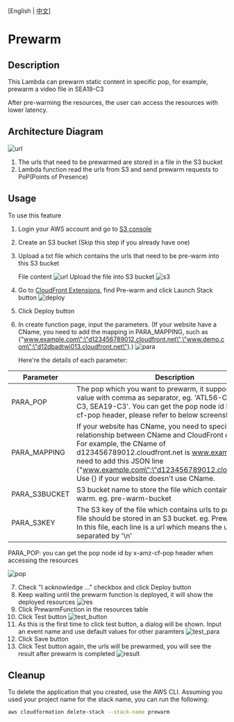 [English | [中文](./README-cn.md)]

# Prewarm

## Description

This Lambda can prewarm static content in specific pop, for example, prewarm a video file in SEA19-C3

After pre-warming the resources, the user can access the resources with lower latency.

## Architecture Diagram

![url](./images/prewarm_arch.png)

1. The urls that need to be prewarmed are stored in a file in the S3 bucket
2. Lambda function read the urls from S3 and send prewarm requests to PoP(Points of Presence)

## Usage

To use this feature

1. Login your AWS account and go to [S3 console](https://s3.console.aws.amazon.com/s3/home)
2. Create an S3 bucket (Skip this step if you already have one)
3. Upload a txt file which contains the urls that need to be pre-warm into this S3 bucket
    
    File content
![url](./images/url.png)
    Upload the file into S3 bucket
![s3](./images/s3.png)

4. Go to [CloudFront Extensions](https://awslabs.github.io/aws-cloudfront-extensions/en/deployment/), find Pre-warm and click Launch Stack button
![deploy](./images/deployment.png)
5. Click Deploy button
6. In create function page, input the parameters. (If your website have a CName, you need to add the mapping in PARA_MAPPING, such as {\"www.example.com\":\"d123456789012.cloudfront.net\",\"www.demo.com\":\"d12dbadtwi013.cloudfront.net\"}.)
![para](./images/para.png)
  
  
   Here're the details of each parameter:

  | Parameter | Description |
  |  ----  | ----  | 
  | PARA_POP | The pop which you want to prewarm, it supports multiple value with comma as separator, eg. 'ATL56-C1, DFW55-C3, SEA19-C3'. You can get the pop node id by x-amz-cf-pop header, please refer to below screenshot |
  | PARA_MAPPING | If your website has CName, you need to specify the relationship between CName and CloudFront domain name. For example, the CName of d123456789012.cloudfront.net is www.example.com, you need to add this JSON line {\"www.example.com\":\"d123456789012.cloudfront.net\"}. Use {} if your website doesn't use CName. |
  | PARA_S3BUCKET  | S3 bucket name to store the file which contains urls to pre-warm. eg. pre-warm-bucket |
  | PARA_S3KEY | The S3 key of the file which contains urls to pre-warm, the file should be stored in an S3 bucket. eg. Prewarm/urls.txt. In this file, each line is a url which means the urls are separated by '\n' |

  PARA_POP: you can get the pop node id by x-amz-cf-pop header when accessing the resources
  
  ![pop](./images/pop.png)

7. Check "I acknowledge ..." checkbox and click Deploy button
8. Keep waiting until the prewarm function is deployed, it will show the deployed resources
  ![res](./images/res.png)
9. Click PrewarmFunction in the resources table
10. Click Test button
![test_button](./images/test_button.png)
11. As this is the first time to click test button, a dialog will be shown. Input an event name and use default values for other paramters
![test_para](./images/test_para.png)
12. Click Save button
13. Click Test button again, the urls will be prewarmed, you will see the result after prewarm is completed
![result](./images/result.png)




## Cleanup

To delete the application that you created, use the AWS CLI. Assuming you used your project name for the stack name, you can run the following:

```bash
aws cloudformation delete-stack --stack-name prewarm
```

